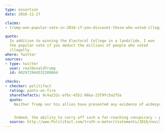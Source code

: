 ```yaml
---
type: assertion
date: 2016-11-27

claims:
- trump-won-popular-vote-in-2016-if-you-discount-those-who-voted-illegally

quote:
  In addition to winning the Electoral College in a landslide, I won
  the popular vote if you deduct the millions of people who voted
  illegally.
where: Twitter
sources:
- type: twitter
  user: realDonaldTrump
  id: 802972944532209664

checks:
- checker: politifact
  rating: pants-on-fire
  sharethefacts: 9c4a231c-afbc-4351-96ba-2379fc5a2f5a
  quote:
    Neither Trump nor his allies have presented any evidence of widespread illegal voting. In reality, studies have consistently shown that voter fraud is nowhere near common enough to call into question millions and millions of votes.


    Indeed, the ability to carry off such a far-reaching conspiracy — potentially involving millions of people over the course of several months and without being noticed by election administration officials, many of them in states controlled by Republicans — is ridiculously illogical.
  source: http://www.PolitiFact.com/truth-o-meter/statements/2016/nov/28/donald-trump/donald-trumps-pants-fire-claim-millions-illegal-vo/
---
```

